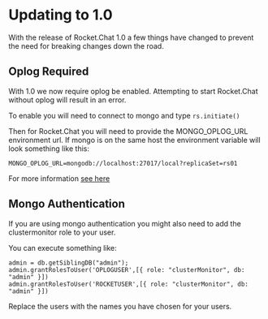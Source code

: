 # Updating to 1.0

With the release of Rocket.Chat 1.0 a few things have changed to prevent the need for breaking changes down the road.

## Oplog Required

With 1.0 we now require oplog be enabled. Attempting to start Rocket.Chat without oplog will result in an error.

To enable you will need to connect to mongo and type `rs.initiate()`

Then for Rocket.Chat you will need to provide the MONGO\_OPLOG\_URL environment url. If mongo is on the same host the environment variable will look something like this:

```
MONGO_OPLOG_URL=mongodb://localhost:27017/local?replicaSet=rs01
```

For more information [see here](https://docs.rocket.chat/installation/manual-installation/mongo-replicas/)

## Mongo Authentication

If you are using mongo authentication you might also need to add the clustermonitor role to your user.

You can execute something like:

```
admin = db.getSiblingDB("admin");
admin.grantRolesToUser('OPLOGUSER',[{ role: "clusterMonitor", db: "admin" }])
admin.grantRolesToUser('ROCKETUSER',[{ role: "clusterMonitor", db: "admin" }])
```

Replace the users with the names you have chosen for your users.
